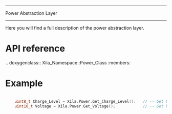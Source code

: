 ***********************
Power Abstraction Layer
***********************

Here you will find a full description of the power abstraction layer.

API reference
=============

.. doxygenclass::   Xila_Namespace::Power_Class
    :members:

Example
=======

```cpp

    uint8_t Charge_Level = Xila.Power.Get_Charge_Level();   // -- Get battery charge level in percent.
    uint16_t Voltage = Xila.Power.Get_Voltage();            // -- Get battery voltage in millivolts.